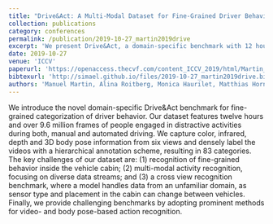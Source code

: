 ```yaml
---
title: "Drive&Act: A Multi-Modal Dataset for Fine-Grained Driver Behavior Recognition in Autonomous Vehicles"
collection: publications
category: conferences
permalink: /publication/2019-10-27_martin2019drive
excerpt: 'We present Drive&Act, a domain-specific benchmark with 12 hours and 9.6M frames of driver behaviors across 83 categories. Captured from six views using color, infrared, depth, and 3D pose data, it challenges fine-grained, multi-modal, and cross-view activity recognition. We also provide benchmarks using state-of-the-art video and pose-based methods.'
date: 2019-10-27
venue: 'ICCV'
paperurl: 'https://openaccess.thecvf.com/content_ICCV_2019/html/Martin_DriveAct_A_Multi-Modal_Dataset_for_Fine-Grained_Driver_Behavior_Recognition_in_ICCV_2019_paper.html'
bibtexurl: 'http://simael.github.io/files/2019-10-27_martin2019drive.bib'
authors: 'Manuel Martin, Alina Roitberg, Monica Haurilet, Matthias Horne, Simon Reiß, Michael Voit, Rainer Stiefelhagen.'
---
```

We introduce the novel domain-specific Drive&Act benchmark for fine-grained categorization of driver behavior. Our dataset features twelve hours and over 9.6 million frames of people engaged in distractive activities during both, manual and automated driving. We capture color, infrared, depth and 3D body pose information from six views and densely label the videos with a hierarchical annotation scheme, resulting in 83 categories. The key challenges of our dataset are: (1) recognition of fine-grained behavior inside the vehicle cabin; (2) multi-modal activity recognition, focusing on diverse data streams; and (3) a cross view recognition benchmark, where a model handles data from an unfamiliar domain, as sensor type and placement in the cabin can change between vehicles. Finally, we provide challenging benchmarks by adopting prominent methods for video- and body pose-based action recognition.